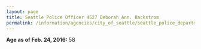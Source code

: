 ```yaml
---
layout: page
title: Seattle Police Officer 4527 Deborah Ann. Backstrom
permalink: /information/agencies/city_of_seattle/seattle_police_department/copbook/4527/
---
```


**Age as of Feb. 24, 2016:** 58
